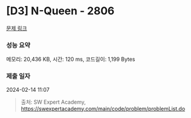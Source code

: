 # [D3] N-Queen - 2806 

[문제 링크](https://swexpertacademy.com/main/code/problem/problemDetail.do?contestProbId=AV7GKs06AU0DFAXB) 

### 성능 요약

메모리: 20,436 KB, 시간: 120 ms, 코드길이: 1,199 Bytes

### 제출 일자

2024-02-14 11:07



> 출처: SW Expert Academy, https://swexpertacademy.com/main/code/problem/problemList.do